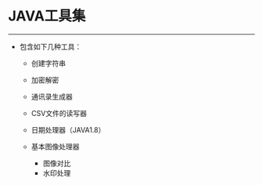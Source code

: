 # JAVA工具集

------

- 包含如下几种工具：

  - 创建字符串

  - 加密解密

  - 通讯录生成器

  - CSV文件的读写器

  - 日期处理器（JAVA1.8）

  - 基本图像处理器

    - 图像对比
    - 水印处理

    



